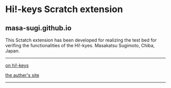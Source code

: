 # Hi!-keys Scratch extension
## masa-sugi.github.io

This Sctatch extension has been developed for realizing the test bed for verifing the functionalities of the Hi!-kyes. Masakatsu Sugimoto, Chiba, Japan.

---
[on hi!-keys](http://hi-keys.org/)

[the auther's site](http://ms-sugimoto.com)

----
 